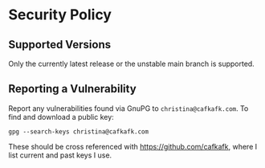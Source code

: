 <!--
SPDX-FileCopyrightText: 2023 Christina Sørensen
SPDX-FileContributor: Christina Sørensen

SPDX-License-Identifier: AGPL-3.0-only
-->

# Security Policy

## Supported Versions

Only the currently latest release or the unstable main branch is supported.

## Reporting a Vulnerability

Report any vulnerabilities found via GnuPG to `christina@cafkafk.com`. To find and download a public key:

```
gpg --search-keys christina@cafkafk.com
```

These should be cross referenced with https://github.com/cafkafk, where I list current and past keys I use.
